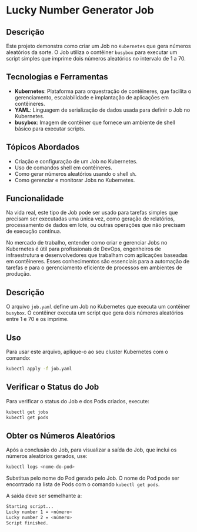 # Lucky Number Generator Job

## Descrição

Este projeto demonstra como criar um Job no `Kubernetes` que gera números aleatórios da sorte. O Job utiliza o contêiner `busybox` para executar um script simples que imprime dois números aleatórios no intervalo de 1 a 70.

## Tecnologias e Ferramentas

- **Kubernetes**: Plataforma para orquestração de contêineres, que facilita o gerenciamento, escalabilidade e implantação de aplicações em contêineres.
- **YAML**: Linguagem de serialização de dados usada para definir o Job no Kubernetes.
- **busybox**: Imagem de contêiner que fornece um ambiente de shell básico para executar scripts.

## Tópicos Abordados

- Criação e configuração de um Job no Kubernetes.
- Uso de comandos shell em contêineres.
- Como gerar números aleatórios usando o shell `sh`.
- Como gerenciar e monitorar Jobs no Kubernetes.

## Funcionalidade

Na vida real, este tipo de Job pode ser usado para tarefas simples que precisam ser executadas uma única vez, como geração de relatórios, processamento de dados em lote, ou outras operações que não precisam de execução contínua.

No mercado de trabalho, entender como criar e gerenciar Jobs no Kubernetes é útil para profissionais de DevOps, engenheiros de infraestrutura e desenvolvedores que trabalham com aplicações baseadas em contêineres. Esses conhecimentos são essenciais para a automação de tarefas e para o gerenciamento eficiente de processos em ambientes de produção.


## Descrição

O arquivo `job.yaml` define um Job no Kubernetes que executa um contêiner `busybox`. O contêiner executa um script que gera dois números aleatórios entre 1 e 70 e os imprime.

## Uso

Para usar este arquivo, aplique-o ao seu cluster Kubernetes com o comando:

```bash
kubectl apply -f job.yaml
```
## Verificar o Status do Job

Para verificar o status do Job e dos Pods criados, execute:
 ```bash
 kubectl get jobs
 kubectl get pods
```
## Obter os Números Aleatórios

Após a conclusão do Job, para visualizar a saída do Job, que inclui os números aleatórios gerados, use:

```bash
kubectl logs <nome-do-pod>
```
Substitua <nome-do-pod> pelo nome do Pod gerado pelo Job. O nome do Pod pode ser encontrado na lista de Pods com o comando `kubectl get pods`.

A saída deve ser semelhante a:

```bash
Starting script...
Lucky number 1 = <número>
Lucky number 2 = <número>
Script finished.
```


